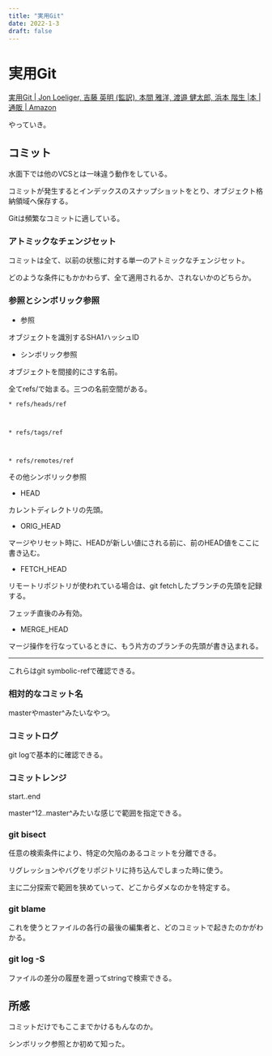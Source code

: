 ```yaml
---
title: "実用Git"
date: 2022-1-3
draft: false
---
```

# 実用Git



[実用Git | Jon Loeliger, 吉藤 英明 (監訳), 本間 雅洋, 渡邉 健太郎, 浜本 階生 |本 | 通販 | Amazon](https://www.amazon.co.jp/%E5%AE%9F%E7%94%A8Git-Jon-Loeliger/dp/4873114403)



やっていき。



## コミット



水面下では他のVCSとは一味違う動作をしている。



コミットが発生するとインデックスのスナップショットをとり、オブジェクト格納領域へ保存する。



Gitは頻繁なコミットに適している。



### アトミックなチェンジセット



コミットは全て、以前の状態に対する単一のアトミックなチェンジセット。



どのような条件にもかかわらず、全て適用されるか、されないかのどちらか。



### 参照とシンボリック参照



* 参照



オブジェクトを識別するSHA1ハッシュID



* シンボリック参照



オブジェクトを間接的にさす名前。



全てrefs/で始まる。三つの名前空間がある。



	* refs/heads/ref



	* refs/tags/ref



	* refs/remotes/ref



その他シンボリック参照



* HEAD



カレントディレクトリの先頭。



* ORIG_HEAD



マージやリセット時に、HEADが新しい値にされる前に、前のHEAD値をここに書き込む。



* FETCH_HEAD



リモートリポジトリが使われている場合は、git fetchしたブランチの先頭を記録する。



フェッチ直後のみ有効。



* MERGE_HEAD



マージ操作を行なっているときに、もう片方のブランチの先頭が書き込まれる。



---



これらはgit symbolic-refで確認できる。



### 相対的なコミット名



masterやmaster^みたいなやつ。



### コミットログ



git logで基本的に確認できる。



### コミットレンジ



start..end



master^12..master^みたいな感じで範囲を指定できる。



### git bisect



任意の検索条件により、特定の欠陥のあるコミットを分離できる。



リグレッションやバグをリポジトリに持ち込んでしまった時に使う。



主に二分探索で範囲を狭めていって、どこからダメなのかを特定する。



### git blame



これを使うとファイルの各行の最後の編集者と、どのコミットで起きたのかがわかる。



### git log -S <string>



ファイルの差分の履歴を遡ってstringで検索できる。



## 所感



コミットだけでもここまでかけるもんなのか。



シンボリック参照とか初めて知った。

